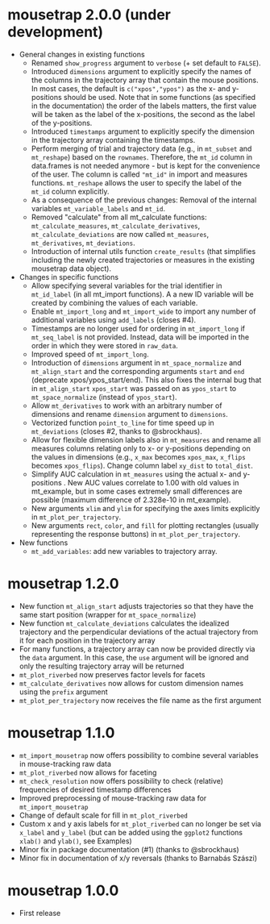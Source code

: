 # mousetrap 2.0.0 (under development)
* General changes in existing functions
  * Renamed `show_progress` argument to `verbose` (+ set default to `FALSE`).
  * Introduced `dimensions` argument to explicitly specify the names of the columns in the trajectory array that contain the mouse positions. In most cases, the default is `c("xpos","ypos")` as the x- and y-positions should be used. Note that in some functions (as specified in the documentation) the order of the labels matters, the first value will be taken as the label of the x-positions, the second as the label of the y-positions.
  * Introduced `timestamps` argument to explicitly specify the dimension in the trajectory array containing the timestamps.
  * Perform merging of trial and trajectory data (e.g., in `mt_subset` and `mt_reshape`) based on the `rownames`. Therefore, the `mt_id` column in data.frames is not needed anymore - but is kept for the convenience of the user. The column is called `"mt_id"` in import and measures functions. `mt_reshape` allows the user to specify the label of the `mt_id` column explicitly.
  * As a consequence of the previous changes: Removal of the internal variables `mt_variable_labels` and `mt_id`.
  * Removed "calculate" from all mt_calculate functions: `mt_calculate_measures`, `mt_calculate_derivatives`, `mt_calculate_deviations` are now called `mt_measures`, `mt_derivatives`, `mt_deviations`.
  * Introduction of internal utils function `create_results` (that simplifies including the newly created trajectories or measures in the existing mousetrap data object).
* Changes in specific functions
  * Allow specifying several variables for the trial identifier in `mt_id_label` (in all mt_import functions). A a new ID variable will be created by combining the values of each variable.
  * Enable `mt_import_long` and `mt_import_wide` to import any number of additional variables using `add_labels` (closes #4).
  * Timestamps are no longer used for ordering in `mt_import_long` if `mt_seq_label` is not provided. Instead, data will be imported in the order in which they were stored in `raw_data`.
  * Improved speed of `mt_import_long`.
  * Introduction of `dimensions` argument in `mt_space_normalize` and `mt_align_start` and the corresponding arguments `start` and `end` (deprecate xpos/ypos_start/end). This also fixes the internal bug that in `mt_align_start` `xpos_start` was passed on as `ypos_start` to `mt_space_normalize` (instead of `ypos_start`).
  * Allow `mt_derivatives` to work with an arbitrary number of dimensions and rename `dimension` argument to `dimensions`.
  * Vectorized function `point_to_line` for time speed up in `mt_deviations` (closes #2, thanks to @sbrockhaus).
  * Allow for flexible dimension labels also in `mt_measures` and rename all measures columns relating only to x- or y-positions depending on the values in dimensions (e.g., `x_max` becomes `xpos_max`, `x_flips` becomes `xpos_flips`). Change column label `xy_dist` to `total_dist`.
  * Simplify AUC calculation in `mt_measures` using the actual x- and y-positions . New AUC values correlate to 1.00 with old values in mt_example, but in some cases extremely small differences are possible (maximum difference of 2.328e-10 in mt_example).
  * New arguments `xlim` and `ylim` for specifying the axes limits explicitly in `mt_plot_per_trajectory`.
  * New arguments `rect`, `color`, and `fill` for plotting rectangles (usually representing the response buttons) in `mt_plot_per_trajectory`.
* New functions
  * `mt_add_variables`: add new variables to trajectory array.

# mousetrap 1.2.0
* New function `mt_align_start` adjusts trajectories so that they have the same start position (wrapper for `mt_space_normalize`)
* New function `mt_calculate_deviations` calculates the idealized trajectory and the perpendicular deviations of the actual trajectory from it for each position in the trajectory array
* For many functions, a trajectory array can now be provided directly via the `data` argument. In this case, the `use` argument will be ignored and only the resulting trajectory array will be returned
* `mt_plot_riverbed` now preserves factor levels for facets
* `mt_calculate_derivatives` now allows for custom dimension names using the `prefix` argument
* `mt_plot_per_trajectory` now receives the file name as the first argument

# mousetrap 1.1.0
* `mt_import_mousetrap` now offers possibility to combine several variables in mouse-tracking raw data
* `mt_plot_riverbed` now allows for faceting
* `mt_check_resolution` now offers possibility to check (relative) frequencies of desired timestamp differences
* Improved preprocessing of mouse-tracking raw data for `mt_import_mousetrap`
* Change of default scale for fill in `mt_plot_riverbed`
* Custom x and y axis labels for `mt_plot_riverbed` can no longer be set via `x_label` and `y_label` (but can be added using the `ggplot2` functions `xlab()` and `ylab()`, see Examples)
* Minor fix in package documentation (#1) (thanks to @sbrockhaus) 
* Minor fix in documentation of x/y reversals (thanks to Barnabás Szászi)

# mousetrap 1.0.0
* First release
